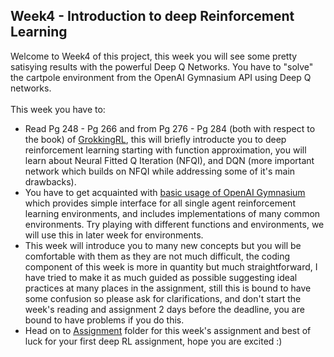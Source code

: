 ## Week4 - Introduction to deep Reinforcement Learning
Welcome to Week4 of this project, this week you will see some pretty satisying results with the powerful Deep Q Networks. You have to "solve" the cartpole environment from the OpenAI Gymnasium API using Deep Q networks.
<br>
<br>
This week you have to:
- Read Pg 248 - Pg 266 and from Pg 276 - Pg 284 (both with respect to the book) of [GrokkingRL](../GrokkingRL.pdf), this will briefly introducte you to deep reinforcement learning starting with function approximation, you will learn about Neural Fitted Q Iteration (NFQI), and DQN (more important network which builds on NFQI while addressing some of it's main drawbacks).
- You have to get acquainted with [basic usage of OpenAI Gymnasium](https://gymnasium.farama.org/content/basic_usage/) which provides simple interface for all single agent reinforcement learning environments, and includes implementations of many common environments. Try playing with different functions and environments, we will use this in later week for environments.
- This week will introduce you to many new concepts but you will be comfortable with them as they are not much difficult, the coding component of this week is more in quantity but much straightforward, I have tried to make it as much guided as possible suggesting ideal practices at many places in the assignment, still this is bound to have some confusion so please ask for clarifications, and don't start the week's reading and assignment 2 days before the deadline, you are bound to have problems if you do this.
- Head on to [Assignment](./Assignment/) folder for this week's assignment and best of luck for your first deep RL assignment, hope you are excited :) 

